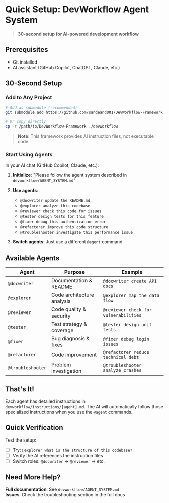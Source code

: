 # Quick Setup: DevWorkflow Agent System

> **30-second setup for AI-powered development workflow**

## Prerequisites

- Git installed
- AI assistant (GitHub Copilot, ChatGPT, Claude, etc.)

## 30-Second Setup

### Add to Any Project

```bash
# Add as submodule (recommended)
git submodule add https://github.com/sandeand001/DevWorkflow-Framework.git devworkflow

# Or copy directly
cp -r /path/to/DevWorkflow-Framework ./devworkflow
```

> **Note**: This framework provides AI instruction files, not executable code.

### Start Using Agents

In your AI chat (GitHub Copilot, Claude, etc.):

1. **Initialize**: "Please follow the agent system described in `devworkflow/AGENT_SYSTEM.md`"

2. **Use agents**: 
   - `@docwriter update the README.md`
   - `@explorer analyze this codebase`
   - `@reviewer check this code for issues`
   - `@tester design tests for this feature`
   - `@fixer debug this authentication error`
   - `@refactorer improve this code structure`
   - `@troubleshooter investigate this performance issue`

3. **Switch agents**: Just use a different `@agent` command

## Available Agents

| Agent | Purpose | Example |
|-------|---------|---------|
| `@docwriter` | Documentation & README | `@docwriter create API docs` |
| `@explorer` | Code architecture analysis | `@explorer map the data flow` |
| `@reviewer` | Code quality & security | `@reviewer check for vulnerabilities` |
| `@tester` | Test strategy & coverage | `@tester design unit tests` |
| `@fixer` | Bug diagnosis & fixes | `@fixer debug login issues` |
| `@refactorer` | Code improvement | `@refactorer reduce technical debt` |
| `@troubleshooter` | Problem investigation | `@troubleshooter analyze crashes` |

## That's It!

Each agent has detailed instructions in `devworkflow/instructions/[agent].md`. The AI will automatically follow those specialized instructions when you use the `@agent` commands.

## Quick Verification

Test the setup:
- [ ] Try: `@explorer what is the structure of this codebase?`
- [ ] Verify the AI references the instruction files
- [ ] Switch roles: `@docwriter` → `@reviewer` → etc.

## Need More Help?

**Full documentation**: See `devworkflow/AGENT_SYSTEM.md`  
**Issues**: Check the troubleshooting section in the full docs
